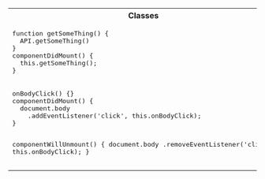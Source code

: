 <table>
  <tr>
    <th>Classes</th>
    <th>Hooks</th>
  </tr>
  <tr>
    <td>
<pre lang="javascript">
function getSomeThing() {
  API.getSomeThing()
}
componentDidMount() {
  this.getSomeThing();
}
</pre>
    </td>
    <td>
<pre lang="javascript">
const getSomeThing = () => API.getSomeThing();
useEffect(() => {
  getSomeThing();
}, []);
</pre>
    </td>
  </tr>
    <tr>
    <td>
<pre lang="javascript">
onBodyClick() {}
componentDidMount() {
  document.body
    .addEventListener('click', this.onBodyClick);
}

componentWillUnmount() {
  document.body
  .removeEventListener('click', this.onBodyClick);
}
</pre>
    </td>
    <td>
      <pre lang="javascript">
const onBodyClick = () => {};
useEffect(() => {
  document.body
    .addEventListener('click', onBodyClick);
  return () => document
    .body.removeEventListener('click', onBodyClick);
}, []);
</pre>
    </td>
  </tr>
<table>
